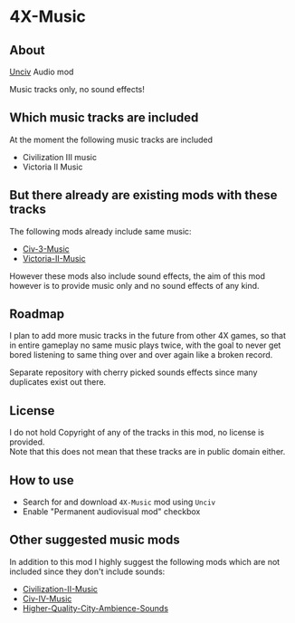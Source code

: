 
# 4X-Music

## About

[Unciv](https://github.com/yairm210/Unciv) Audio mod

Music tracks only, no sound effects!

## Which music tracks are included

At the moment the following music tracks are included

- Civilization III music
- Victoria II Music

## But there already are existing mods with these tracks

The following mods already include same music:

- [Civ-3-Music](https://github.com/RobLoach/Civ-3-Music)
- [Victoria-II-Music](https://github.com/Caballero-Arepa/Victoria-II-Music)

However these mods also include sound effects, the aim of this mod however is to provide music only
and no sound effects of any kind.

## Roadmap

I plan to add more music tracks in the future from other 4X games, so that in entire gameplay
no same music plays twice, with the goal to never get bored listening to same thing over
and over again like a broken record.

Separate repository with cherry picked sounds effects since many duplicates exist out there.

## License

I do not hold Copyright of any of the tracks in this mod, no license is provided.</br>
Note that this does not mean that these tracks are in public domain either.

## How to use

- Search for and download `4X-Music` mod using `Unciv`
- Enable "Permanent audiovisual mod" checkbox

## Other suggested music mods

In addition to this mod I highly suggest the following mods which are not included since they don't
include sounds:

- [Civilization-II-Music](https://github.com/twilightrazor/Civilization-II-Music)
- [Civ-IV-Music](https://github.com/RobLoach/Civ-IV-Music)
- [Higher-Quality-City-Ambience-Sounds](https://github.com/alexban01/Higher-Quality-City-Ambience-Sounds)
